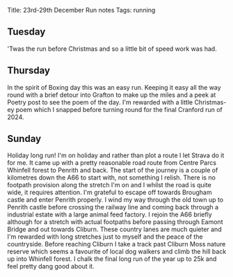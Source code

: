 Title: 23rd-29th December Run notes
Tags: running

## Tuesday

'Twas the run before Christmas and so a little bit of speed work was had. 

## Thursday

In the spirit of Boxing day this was an easy run. Keeping it easy all the way round with a brief detour into Grafton to 
make up the miles and a peek at Poetry post to see the poem of the day. I'm rewarded with a little Christmas-ey poem
which I snapped before turning round for the final Cranford run of 2024.

## Sunday

Holiday long run! I'm on holiday and rather than plot a route I let Strava do it for me. It came up with a pretty 
reasonable road route from Centre Parcs Whinfell forest to Penrith and back. The start of the journey is a couple of 
kilometres down the A66 to start with, not something I relish. There is no footpath provision along the stretch I'm on
and I whilst the road is quite wide, it requires attention. I'm grateful to escape off towards Brougham castle and enter
Penrith properly. I wind my way through the old town up to Penrith castle before crossing the railway line and coming
back through a industrial estate with a large animal feed factory. I rejoin the A66 briefly although for a stretch with 
actual footpaths before passing through Eamont Bridge and out towards Cliburn. These country lanes are much quieter and
I'm rewarded with long stretches just to myself and the peace of the countryside. Before reaching Cliburn I take a track
past Cliburn Moss nature reserve which seems a favourite of local dog walkers and climb the hill back up into Whinfell 
forest. I chalk the final long run of the year up to 25k and feel pretty dang good about it.
